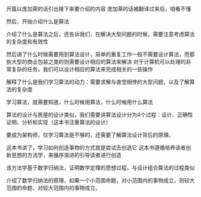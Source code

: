 开篇以庞加莱的话引出接下来要介绍的内容
庞加莱的话被翻译过来后，咱看不懂

然后，开始介绍什么是算法

介绍了什么是算法之后，还告诉我们，在解决大型问题的时候，需要注意考虑算法的复杂度和有效性

然后讲了什么时候需要用到算法设计，简单的重复工作一般不需要设计算法，而那些大型的商业包装之类的则需要设计相应的算法来解决
对于计算机可以处理的非常复杂的任务，我们可以设计相应的算法来完成相关的一些操作

解释了什么是我们学习算法的动力：需要求解与直觉相悖的大型问题，以及了解算法的复杂度

学习算法，就需要知道，什么时候用算法，什么时候用什么算法

算法的设计与房屋的设计类似，我们需要讲算法设计分为4个过程：设计、正确性证明、分析和实现（这本书注重算法的设计）

要成为架构师，仅学习算法是不够的，还需要了解算法设计背后的原理。

这本书讲了，学习如何创造事物的方式就是尝试去创造它
这本书遵循培养读者创新思想的方法学，来循序渐进的引导读者进行创造

该方法学基于数学归纳法，证明数学定理的思想过程，与设计组合算法的过程类似

介绍了数学归纳法的原理，如果一个小范围命题，对小范围内的事物成立，则较大范围的命题，对较大范围内的事物成立。